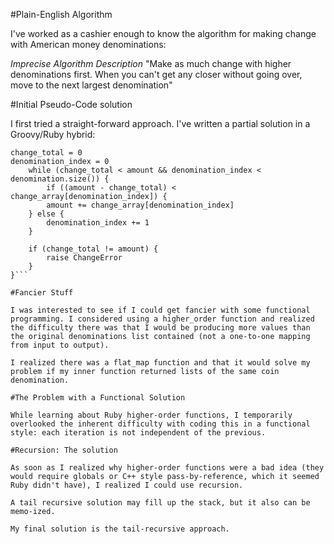 #Plain-English Algorithm

I've worked as a cashier enough to know the algorithm for making change with American money denominations:

_Imprecise Algorithm Description_
"Make as much change with higher denominations first. When you can't get any closer
without going over, move to the next largest denomination"

#Initial Pseudo-Code solution

I first tried a straight-forward approach. I've written a partial solution in a Groovy/Ruby hybrid:

```change_array = []
change_total = 0
denomination_index = 0
	while (change_total < amount && denomination_index < denomination.size()) {
		if ((amount - change_total) < change_array[denomination_index]) {
		amount += change_array[denomination_index]
	} else {
		denomination_index += 1
	}

	if (change_total != amount) {
		raise ChangeError
	}
}```

#Fancier Stuff

I was interested to see if I could get fancier with some functional programming. I considered using a higher_order function and realized the difficulty there was that I would be producing more values than the original denominations list contained (not a one-to-one mapping from input to output).

I realized there was a flat_map function and that it would solve my problem if my inner function returned lists of the same coin denomination.

#The Problem with a Functional Solution

While learning about Ruby higher-order functions, I temporarily overlooked the inherent difficulty with coding this in a functional style: each iteration is not independent of the previous.

#Recursion: The solution

As soon as I realized why higher-order functions were a bad idea (they would require globals or C++ style pass-by-reference, which it seemed Ruby didn't have), I realized I could use recursion.

A tail recursive solution may fill up the stack, but it also can be memo-ized.

My final solution is the tail-recursive approach.
